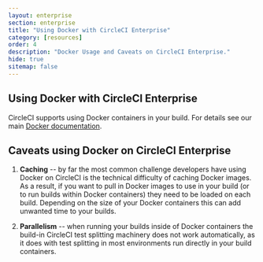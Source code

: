 ```yaml
---
layout: enterprise
section: enterprise
title: "Using Docker with CircleCI Enterprise"
category: [resources]
order: 4
description: "Docker Usage and Caveats on CircleCI Enterprise."
hide: true
sitemap: false
---
```


## Using Docker with CircleCI Enterprise

CircleCI supports using Docker containers in your build. For details see our main [Docker documentation](https://circleci.com/docs/docker).


## Caveats using Docker on CircleCI Enterprise

1. **Caching** -- by far the most common challenge developers have using Docker on CircleCI is the technical difficulty of caching Docker images. As a result, if you want to pull in Docker images to use in your build (or to run builds within Docker containers) they need to be loaded on each build. Depending on the size of your Docker containers this can add unwanted time to your builds.

2. **Parallelism** -- when running your builds inside of Docker containers the build-in CircleCI test splitting machinery does not work automatically, as it does with test splitting in most environments run directly in your build containers.

